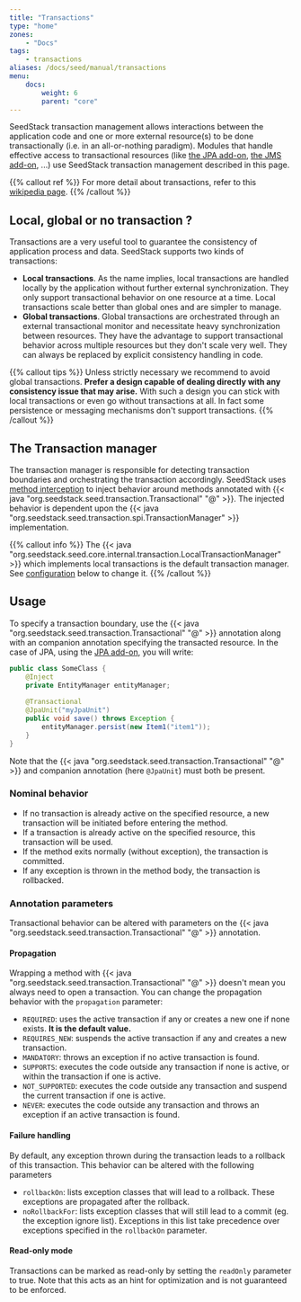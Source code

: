 ```yaml
---
title: "Transactions"
type: "home"
zones:
    - "Docs"
tags:
    - transactions
aliases: /docs/seed/manual/transactions    
menu:
    docs:
        weight: 6
        parent: "core"
---
```


SeedStack transaction management allows interactions between the application code and one or more external resource(s) to 
be done transactionally (i.e. in an all-or-nothing paradigm). <!--more--> Modules that handle effective access to transactional 
resources (like [the JPA add-on](/addons/jpa), [the JMS add-on](/addons/jms), ...) use SeedStack transaction management
described in this page.

{{% callout ref %}}
For more detail about transactions, refer to this [wikipedia page](http://en.wikipedia.org/wiki/Transaction_processing).
{{% /callout %}}

##  Local, global or no transaction ?

Transactions are a very useful tool to guarantee the consistency of application process and data. SeedStack supports two
kinds of transactions:

* **Local transactions**. As the name implies, local transactions are handled locally by the application without further
external synchronization. They only support transactional behavior on one resource at a time. Local transactions scale 
better than global ones and are simpler to manage.
* **Global transactions**. Global transactions are orchestrated through an external transactional monitor and necessitate
heavy synchronization between resources. They have the advantage to support transactional behavior across multiple
resources but they don't scale very well. They can always be replaced by explicit consistency handling in code.

{{% callout tips %}}
Unless strictly necessary we recommend to avoid global transactions. **Prefer a design capable of dealing directly with 
any consistency issue that may arise.** With such a design you can stick with local transactions or even go without 
transactions at all. In fact some persistence or messaging mechanisms don't support transactions. 
{{% /callout %}}

## The Transaction manager

The transaction manager is responsible for detecting transaction boundaries and orchestrating the transaction accordingly.
SeedStack uses [method interception](/docs/seed/dependency-injection/#method-interception) to inject behavior around methods
annotated with {{< java "org.seedstack.seed.transaction.Transactional" "@" >}}. The injected behavior is dependent upon the
{{< java "org.seedstack.seed.transaction.spi.TransactionManager" >}} implementation.

{{% callout info %}}
The {{< java "org.seedstack.seed.core.internal.transaction.LocalTransactionManager" >}} which implements local transactions
is the default transaction manager. See [configuration](#configuration) below to change it.
{{% /callout %}}

## Usage

To specify a transaction boundary, use the {{< java "org.seedstack.seed.transaction.Transactional" "@" >}} annotation along
with an companion annotation specifying the transacted resource. In the case of JPA, using the [JPA add-on](/addons/jpa),
you will write:
  
```java
public class SomeClass {
    @Inject
    private EntityManager entityManager;
    
    @Transactional
    @JpaUnit("myJpaUnit")
    public void save() throws Exception {
        entityManager.persist(new Item1("item1"));
    }
}
```  

Note that the {{< java "org.seedstack.seed.transaction.Transactional" "@" >}} and companion annotation (here `@JpaUnit`) must 
both be present. 

### Nominal behavior

* If no transaction is already active on the specified resource, a new transaction will be initiated before entering the method.
* If a transaction is already active on the specified resource, this transaction will be used.
* If the method exits normally (without exception), the transaction is committed.
* If any exception is thrown in the method body, the transaction is rollbacked.
 
### Annotation parameters

Transactional behavior can be altered with parameters on the {{< java "org.seedstack.seed.transaction.Transactional" "@" >}}
annotation.

#### Propagation

Wrapping a method with {{< java "org.seedstack.seed.transaction.Transactional" "@" >}} doesn't mean you always need to
open a transaction. You can change the propagation behavior with the `propagation` parameter:
 
* `REQUIRED`: uses the active transaction if any or creates a new one if none exists. **It is the default value.**
* `REQUIRES_NEW`: suspends the active transaction if any and creates a new transaction.
* `MANDATORY`: throws an exception if no active transaction is found.
* `SUPPORTS`: executes the code outside any transaction if none is active, or within the transaction if one is active.
* `NOT_SUPPORTED`: executes the code outside any transaction and suspend the current transaction if one is active.
* `NEVER`: executes the code outside any transaction and throws an exception if an active transaction is found.

#### Failure handling

By default, any exception thrown during the transaction leads to a rollback of this transaction. This behavior can be altered with the 
following parameters

* `rollbackOn`: lists exception classes that will lead to a rollback. These exceptions are propagated after the rollback.
* `noRollbackFor`: lists exception classes that will still lead to a commit (eg. the exception ignore list). Exceptions
in this list take precedence over exceptions specified in the `rollbackOn` parameter.

#### Read-only mode

Transactions can be marked as read-only by setting the `readOnly` parameter to true. Note that this acts as an hint for
optimization and is not guaranteed to be enforced. 
